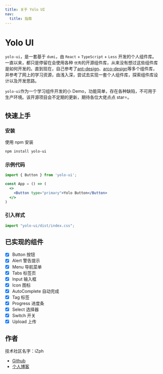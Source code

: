 ```yaml
---
title: 关于 Yolo UI
nav:
  title: 指南
---
```


# Yolo UI

`yolo-ui`，是一套基于 `dumi`，由 `React` + `TypeScript` + `Less` 开发的个人组件库。一直以来，都只是停留在会使用各种 `优秀`的开源组件库，从来没有想过这些组件库是如何开发的。直到现在，自己参考了[ant-design](https://ant.design/index-cn)、[arco-design](https://arco.design/)等多个组件库，并参考了网上的学习资源，由浅入深，尝试去实现一套个人组件库，探索组件库设计以及开发思路。

`yolo-ui`作为一个学习组件开发的小 Demo，功能简单，存在各种缺陷，不可用于生产环境。该开源项目会不定期的更新，期待各位大佬点点 star⭐。

## 快速上手

### 安装

使用 npm 安装

```bash
npm install yolo-ui
```

### 示例代码

```jsx | pure
import { Button } from 'yolo-ui';

const App = () => (
  <>
    <Button type="primary">Yolo Button</Button>
  </>
)
```

### 引入样式

```jsx | pure
import "yolo-ui/dist/index.css";
```

## 已实现的组件

- [X] Button 按钮
- [X] Alert 警告提示
- [X] Menu 导航菜单
- [X] Tabs 标签页
- [X] Input 输入框
- [X] Icon 图标
- [X] AutoComplete 自动完成
- [X] Tag 标签
- [X] Progress 进度条
- [X] Select 选择器
- [X] Switch 开关
- [X] Upload 上传
## 作者

技术社区名字：iZph

- [Github](https://github.com/izph)
- [个人博客](http://blog.yolo-ui.xyz)
